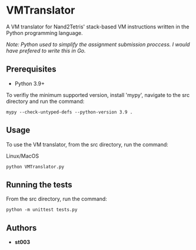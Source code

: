 # VMTranslator

A VM translator for Nand2Tetris' stack-based VM instructions written in the Python programming language.

_Note: Python used to simplify the assignment submission proccess. I would have prefered to write this in Go._

## Prerequisites

* Python 3.9+

To verifiy the minimum supported version, install 'mypy', navigate to the src directory and run the command:

```
mypy --check-untyped-defs --python-version 3.9 .
```

## Usage

To use the VM translator, from the src directory, run the command:

Linux/MacOS
```
python VMTranslator.py
```

## Running the tests

From the src directory, run the command:

```
python -m unittest tests.py
```

## Authors

* **st003**
